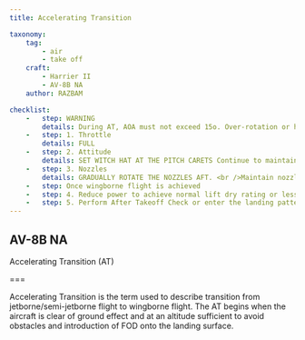 ```yaml
---
title: Accelerating Transition 

taxonomy:
    tag:
        - air
        - take off
    craft:
        - Harrier II
        - AV-8B NA
    author: RAZBAM

checklist:
    -   step: WARNING 
        details: During AT, AOA must not exceed 15o. Over-rotation or high rotational rates may result in the AOA rising uncontrollably even with stick full forward. Uncontrollable pitch ups are most likely to occur at extreme aft CG loadings and/or with the wing flaps deflected more than 25o.
    -   step: 1. Throttle 
        details: FULL 
    -   step: 2. Attitude 
        details: SET WITCH HAT AT THE PITCH CARETS Continue to maintain wings level and vane centered. 
    -   step: 3. Nozzles 
        details: GRADUALLY ROTATE THE NOZZLES AFT. <br />Maintain nozzle angle of 25o or greater while in STOL flaps <br />Nozzle rotation should enable the aircraft to maintain a slight climb. 
    -   step: Once wingborne flight is achieved 
    -   step: 4. Reduce power to achieve normal lift dry rating or less and stop water flow (if required). 
    -   step: 5. Perform After Takeoff Check or enter the landing pattern.
---
```


## AV-8B NA 
Accelerating Transition (AT) 

===

Accelerating Transition is the term used to describe transition from jetborne/semi-jetborne flight to wingborne flight. The AT begins when the aircraft is clear of ground effect and at an altitude sufficient to avoid obstacles and introduction of FOD onto the landing surface. 